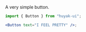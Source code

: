 A very simple button.

```jsx
import { Button } from "huyak-ui";

<Button text="I FEEL PRETTY" />;
```
